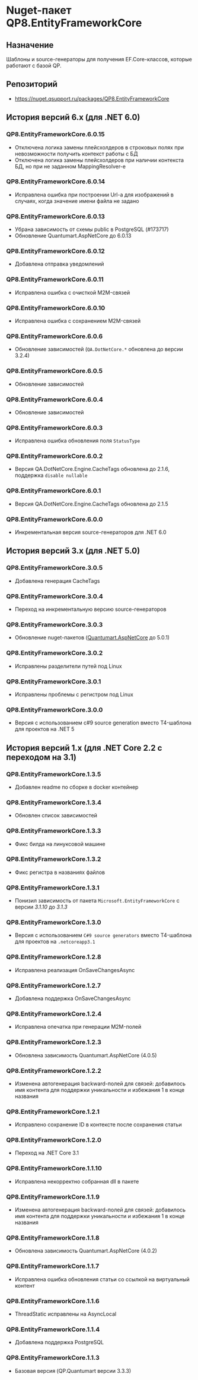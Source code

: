 # Nuget-пакет QP8.EntityFrameworkCore

## Назначение

Шаблоны и source-генераторы для получения EF.Core-классов, которые работают с базой QP.

## Репозиторий

* <https://nuget.qsupport.ru/packages/QP8.EntityFrameworkCore>

## История версий 6.x (для .NET 6.0)

### QP8.EntityFrameworkCore.6.0.15

* Отключена логика замены плейсхолдеров в строковых полях при невозможности получить контекст работы с БД
* Отключена логика замены плейсхолдеров при наличии контекста БД, но при не заданном MappingResolver-е

### QP8.EntityFrameworkCore.6.0.14

* Исправлена ошибка при построении Url-а для изображений в случаях, когда значение имени файла не задано

### QP8.EntityFrameworkCore.6.0.13

* Убрана зависимость от схемы public в PostgreSQL (#173717)
* Обновление Quantumart.AspNetCore до 6.0.13

### QP8.EntityFrameworkCore.6.0.12

* Добавлена отправка уведомлений

### QP8.EntityFrameworkCore.6.0.11

* Исправлена ошибка с очисткой M2M-связей

### QP8.EntityFrameworkCore.6.0.10

* Исправлена ошибка с сохранением M2M-связей

### QP8.EntityFrameworkCore.6.0.6

* Обновление зависимостей (`QA.DotNetCore.*` обновлена до версии 3.2.4)

### QP8.EntityFrameworkCore.6.0.5

* Обновление зависимостей

### QP8.EntityFrameworkCore.6.0.4

* Обновление зависимостей

### QP8.EntityFrameworkCore.6.0.3

* Исправлена ошибка обновления поля `StatusType`

### QP8.EntityFrameworkCore.6.0.2

* Версия QA.DotNetCore.Engine.CacheTags обновлена до 2.1.6, поддержка `disable nullable`

### QP8.EntityFrameworkCore.6.0.1

* Версия QA.DotNetCore.Engine.CacheTags обновлена до 2.1.5

### QP8.EntityFrameworkCore.6.0.0

* Инкрементальная версия source-генераторов для .NET 6.0

## История версий 3.x (для .NET 5.0)

### QP8.EntityFrameworkCore.3.0.5

* Добавлена генерация CacheTags

### QP8.EntityFrameworkCore.3.0.4

* Переход на инкрементальную версию source-генераторов

### QP8.EntityFrameworkCore.3.0.3

* Обновление nuget-пакетов ([Quantumart.AspNetCore](Quantumart) до 5.0.1)

### QP8.EntityFrameworkCore.3.0.2

* Исправлены разделители путей под Linux

### QP8.EntityFrameworkCore.3.0.1

* Исправлены проблемы с регистром под Linux

### QP8.EntityFrameworkCore.3.0.0

* Версия с использованием c#9 source generation вместо T4-шаблона для проектов на .NET 5

## История версий 1.x (для .NET Core 2.2 c переходом на 3.1)

### QP8.EntityFrameworkCore.1.3.5

* Добавлен readme по сборке в docker контейнер

### QP8.EntityFrameworkCore.1.3.4

* Обновлен список зависимостей

### QP8.EntityFrameworkCore.1.3.3

* Фикс билда на линуксовой машине

### QP8.EntityFrameworkCore.1.3.2

* Фикс регистра в названиях файлов

### QP8.EntityFrameworkCore.1.3.1

* Понизил зависимость от пакета `Microsoft.EntityFrameworkCore` c  версии *3.1.10* до *3.1.3*

### QP8.EntityFrameworkCore.1.3.0

* Версия с использованием `C#9 source generators` вместо T4-шаблона для проектов на `.netcoreapp3.1`

### QP8.EntityFrameworkCore.1.2.8

* Исправлена реализация OnSaveChangesAsync

### QP8.EntityFrameworkCore.1.2.7

* Добавлена поддержка OnSaveChangesAsync

### QP8.EntityFrameworkCore.1.2.4

* Исправлена опечатка при генерации M2M-полей

### QP8.EntityFrameworkCore.1.2.3

* Обновлена зависимость Quantumart.AspNetCore (4.0.5)

### QP8.EntityFrameworkCore.1.2.2

* Изменена автогенерация backward-полей для связей: добавилось имя контента для поддержки уникальности и избежания 1 в конце названия

### QP8.EntityFrameworkCore.1.2.1

* Исправлено сохранение ID в контексте после сохранения статьи

### QP8.EntityFrameworkCore.1.2.0

* Переход на .NET Core 3.1

### QP8.EntityFrameworkCore.1.1.10

* Исправлена некорректно собранная dll в пакете

### QP8.EntityFrameworkCore.1.1.9

* Изменена автогенерация backward-полей для связей: добавилось имя контента для поддержки уникальности и избежания 1 в конце названия

### QP8.EntityFrameworkCore.1.1.8

* Обновлена зависимость Quantumart.AspNetCore (4.0.2)

### QP8.EntityFrameworkCore.1.1.7

* Исправлена ошибка обновления статьи со ссылкой на виртуальный контент

### QP8.EntityFrameworkCore.1.1.6

* ThreadStatic исправлены на AsyncLocal

### QP8.EntityFrameworkCore.1.1.4

* Добавлена поддержка PostgreSQL

### QP8.EntityFrameworkCore.1.1.3

* Базовая версия (QP.Quantumart версии 3.3.3)
